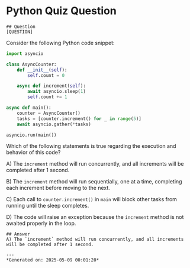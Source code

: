 # Python Quiz Question
    
    ## Question
    [QUESTION]
Consider the following Python code snippet:

```python
import asyncio

class AsyncCounter:
    def __init__(self):
        self.count = 0

    async def increment(self):
        await asyncio.sleep(1)
        self.count += 1

async def main():
    counter = AsyncCounter()
    tasks = [counter.increment() for _ in range(5)]
    await asyncio.gather(*tasks)

asyncio.run(main())
```

Which of the following statements is true regarding the execution and behavior of this code?

A) The `increment` method will run concurrently, and all increments will be completed after 1 second.

B) The `increment` method will run sequentially, one at a time, completing each increment before moving to the next.

C) Each call to `counter.increment()` in `main` will block other tasks from running until the sleep completes.

D) The code will raise an exception because the `increment` method is not awaited properly in the loop.
    
    ## Answer
    A) The `increment` method will run concurrently, and all increments will be completed after 1 second.
    
    ---
    *Generated on: 2025-05-09 00:01:20*
    